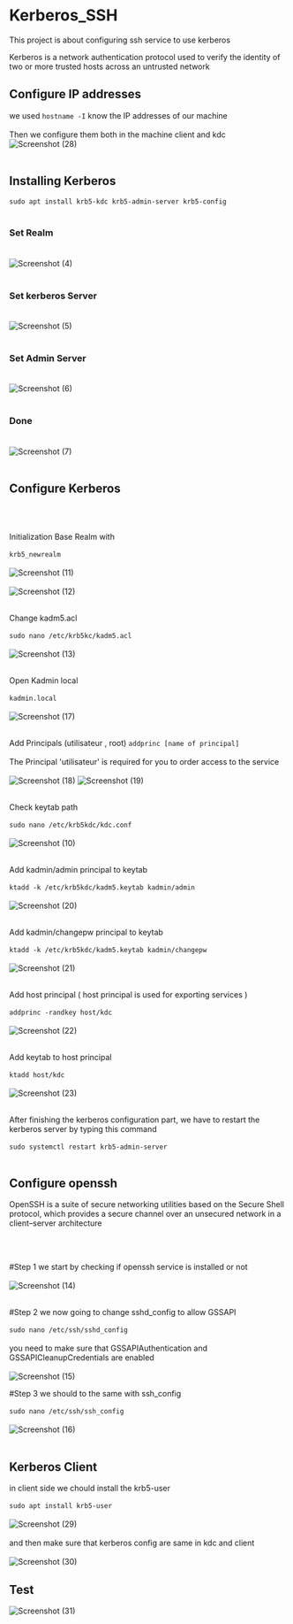 # Kerberos_SSH
This project is about configuring ssh service to use kerberos


Kerberos is a network authentication protocol used to verify the identity of two or more trusted hosts across an untrusted network



## Configure IP addresses

we used `hostname -I` know the IP addresses of our machine <br><br>
Then we configure them both in the machine client and kdc
![Screenshot (28)](https://user-images.githubusercontent.com/42326533/236062742-e4611548-df06-4026-9264-b5b25aaeae52.png)
<br> <br>





## Installing Kerberos
`sudo apt install krb5-kdc krb5-admin-server krb5-config` <br> <br>

### Set Realm <br> <br>
![Screenshot (4)](https://user-images.githubusercontent.com/42326533/236068718-769df5f2-8492-490f-9f83-6f7ee0f5cebb.png)
<br> <br>

### Set kerberos Server <br> <br>
![Screenshot (5)](https://user-images.githubusercontent.com/42326533/236069016-c598393d-1db9-4e8f-82bd-75c1245829f0.png)
<br> <br>

### Set Admin Server <br> <br>
![Screenshot (6)](https://user-images.githubusercontent.com/42326533/236069080-18c1a0af-de9b-4701-9595-915ccf9f75fd.png)
<br> <br>

### Done <br> <br>
![Screenshot (7)](https://user-images.githubusercontent.com/42326533/236069107-9d8d9baf-886d-4041-9c45-e72a8458fd68.png)
<br> <br>





## Configure Kerberos
<br> <br>

Initialization Base Realm with <br> <br>
`krb5_newrealm`
<br> <br>
![Screenshot (11)](https://user-images.githubusercontent.com/42326533/236070179-173186e7-e0fb-4f41-8181-42aaf0dd91a3.png)
<br> <br>
![Screenshot (12)](https://user-images.githubusercontent.com/42326533/236070861-b9d3cef2-035b-41d9-b871-feb8a91d0366.png)
<br> <br>

Change kadm5.acl <br> <br>  `sudo nano /etc/krb5kc/kadm5.acl`  <br> <br> 
![Screenshot (13)](https://user-images.githubusercontent.com/42326533/236071050-b59aa275-5791-4600-ae2b-b9fff11417bd.png)
<br> <br>

Open Kadmin local<br> <br>
`kadmin.local`
<br> <br>
![Screenshot (17)](https://user-images.githubusercontent.com/42326533/236071303-0413865c-416e-41d8-914e-f88fbb0caf92.png)
<br> <br>

Add Principals (utilisateur , root) `addprinc [name of principal]` <br><br>
The Principal 'utilisateur' is required for you to order access to the service <br><br>
![Screenshot (18)](https://user-images.githubusercontent.com/42326533/236071526-952de6ee-9c41-4081-b198-1384866cfd80.png)
![Screenshot (19)](https://user-images.githubusercontent.com/42326533/236071536-d4ef72ee-f689-4add-ac6e-3f663c7ab8f3.png)
<br><br> 

Check keytab path <br><br> 
`sudo nano /etc/krb5kdc/kdc.conf` <br><br>
![Screenshot (10)](https://user-images.githubusercontent.com/42326533/236079929-38bfc0fb-858c-404c-aaf8-c261d7a46b24.png)
<br><br>

Add kadmin/admin principal to keytab <br><br> 
`ktadd -k /etc/krb5kdc/kadm5.keytab kadmin/admin`
<br><br>
![Screenshot (20)](https://user-images.githubusercontent.com/42326533/236081382-53513c7d-0c79-461a-937e-240a4a9c3950.png)
<br><br>

Add kadmin/changepw principal to keytab <br><br> 
`ktadd -k /etc/krb5kdc/kadm5.keytab kadmin/changepw`
<br><br>
![Screenshot (21)](https://user-images.githubusercontent.com/42326533/236082852-5e4f39f0-76fc-4bee-b597-29949bbff54f.png)
<br><br>

Add host principal ( host principal is used for exporting services ) <br> <br>
`addprinc -randkey host/kdc`<br><br>
![Screenshot (22)](https://user-images.githubusercontent.com/42326533/236083001-a9cf914e-7ee9-41b9-8282-b9307745e61f.png)
<br> <br>

Add keytab to host principal <br> <br>
`ktadd host/kdc`<br><br>
![Screenshot (23)](https://user-images.githubusercontent.com/42326533/236083080-289407a4-05ab-49fd-83f3-027af2268364.png)
<br> <br>

After finishing the kerberos configuration part, we have to restart the kerberos server by typing this command <br><br>
`sudo systemctl restart krb5-admin-server` <br><br>





## Configure openssh

OpenSSH is a suite of secure networking utilities based on the Secure Shell protocol, which provides a secure channel over an unsecured network in a client–server architecture

<br><br>

#Step 1
we start by checking if openssh service is installed or not  <br><br>
![Screenshot (14)](https://user-images.githubusercontent.com/42326533/236084054-db4a54b8-02c6-4a8f-96db-40812d5d082a.png)
<br><br>

#Step 2
we now going to change sshd_config to allow GSSAPI <br><br>
`sudo nano /etc/ssh/sshd_config` <br><br>
you need to make sure that GSSAPIAuthentication and GSSAPICleanupCredentials are enabled <br><br> 
![Screenshot (15)](https://user-images.githubusercontent.com/42326533/236084591-420bb00e-a299-4e91-9c75-4ee66f47996e.png)

#Step 3
we should to the same with ssh_config <br><br>
`sudo nano /etc/ssh/ssh_config` <br><br>
![Screenshot (16)](https://user-images.githubusercontent.com/42326533/236084681-c98ee84d-5cee-40ea-9c84-874977abe951.png)
<br><br>

## Kerberos Client

in client side we chould install the krb5-user <br><br>
`sudo apt install krb5-user` <br><br>
![Screenshot (29)](https://user-images.githubusercontent.com/42326533/236085177-d33410b9-bb6f-430e-85c2-6a4f85a4e317.png)
<br><br>
and then make sure that kerberos config are same in kdc and client <br><br>
![Screenshot (30)](https://user-images.githubusercontent.com/42326533/236085262-47a2fed0-4885-4c86-bc94-3112a47b186b.png)

## Test 

![Screenshot (31)](https://user-images.githubusercontent.com/42326533/236085309-1b27f65e-a0d0-486b-b348-2628f3a267ec.png)
